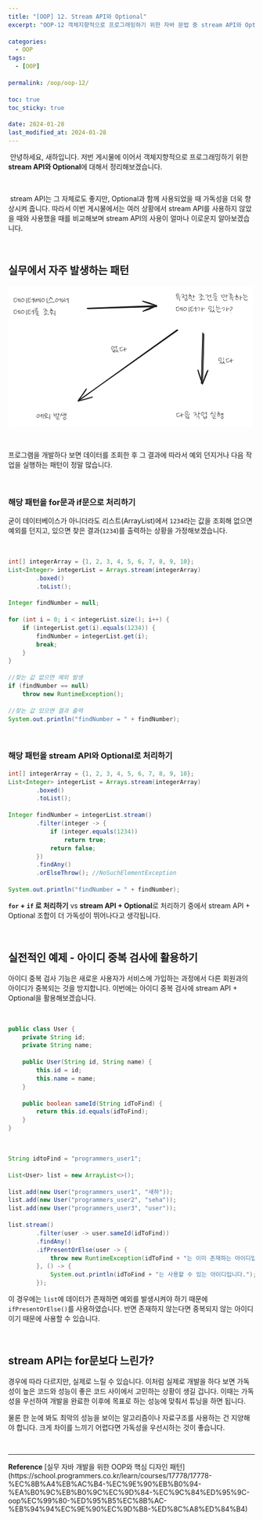 ```yaml
---
title: "[OOP] 12. Stream API와 Optional"
excerpt: "OOP-12 객체지향적으로 프로그래밍하기 위한 자바 문법 중 stream API와 Optional에 대해서 알아본다."

categories:
  - OOP
tags:
  - [OOP]

permalink: /oop/oop-12/

toc: true
toc_sticky: true

date: 2024-01-28
last_modified_at: 2024-01-28
---
```


&nbsp;안녕하세요, 새하입니다. 저번 게시물에 이어서 객체지향적으로 프로그래밍하기 위한 
<b>stream API와 Optional</b>에 대해서 정리해보겠습니다.

<br>

&nbsp;stream API는 그 자체로도 좋지만, Optional과 함께 사용되었을 때 가독성을 더욱 향상시켜 줍니다. 
따라서 이번 게시물에서는 여러 상황에서 stream API를 사용하지 않았을 때와 사용했을 때를 비교해보며 
stream API의 사용이 얼마나 이로운지 알아보겠습니다.  

<br>

## 실무에서 자주 발생하는 패턴

![img.png](/assets/images/posts_img/study-oop/streamAPI_Optional-01.png)

<br>

프로그램을 개발하다 보면 데이터를 조회한 후 그 결과에 따라서 예외 던지거나 다음 작업을 실행하는 패턴이 정말 많습니다.  

<br>

### 해당 패턴을 for문과 if문으로 처리하기

굳이 데이터베이스가 아니더라도 리스트(ArrayList)에서 `1234`라는 값을 조회해 없으면 예외를 던지고,
있으면 찾은 결과(`1234`)를 출력하는 상황을 가정해보겠습니다.  

<br>

```java
int[] integerArray = {1, 2, 3, 4, 5, 6, 7, 8, 9, 10};
List<Integer> integerList = Arrays.stream(integerArray)
        .boxed()
        .toList();

Integer findNumber = null;

for (int i = 0; i < integerList.size(); i++) {
    if (integerList.get(i).equals(1234)) {
        findNumber = integerList.get(i);
        break;
    }
}

//찾는 값 없으면 예외 발생
if (findNumber == null)
    throw new RuntimeException();

//찾는 값 있으면 결과 출력
System.out.println("findNumber = " + findNumber);
```

<br>

### 해당 패턴을 stream API와 Optional로 처리하기

```java
int[] integerArray = {1, 2, 3, 4, 5, 6, 7, 8, 9, 10};
List<Integer> integerList = Arrays.stream(integerArray)
        .boxed()
        .toList();

Integer findNumber = integerList.stream()
        .filter(integer -> {
            if (integer.equals(1234))
                return true;
            return false;
        })
        .findAny()
        .orElseThrow(); //NoSuchElementException

System.out.println("findNumber = " + findNumber);
```

<b>`for` + `if` 로 처리하기</b> vs <b>stream API + Optional</b>로 처리하기 중에서 
stream API + Optional 조합이 더 가독성이 뛰어나다고 생각됩니다.  

<br>

## 실전적인 예제 - 아이디 중복 검사에 활용하기

아이디 중복 검사 기능은 새로운 사용자가 서비스에 가입하는 과정에서 다른 회원과의 아이디가 중복되는 것을 방지합니다. 
이번에는 아이디 중복 검사에 stream API + Optional을 활용해보겠습니다.  

<br>

```java
public class User {
    private String id;
    private String name;
    
    public User(String id, String name) {
        this.id = id;
        this.name = name;
    }
    
    public boolean sameId(String idToFind) {
        return this.id.equals(idToFind);
    }
}
```

<br>

```java
String idtoFind = "programmers_user1";

List<User> list = new ArrayList<>();

list.add(new User("programmers_user1", "새하"));
list.add(new User("programmers_user2", "seha"));
list.add(new User("programmers_user3", "user"));

list.stream()
        .filter(user -> user.sameId(idToFind))
        .findAny()
        .ifPresentOrElse(user -> {
            throw new RuntimeException(idToFind + "는 이미 존재하는 아이디입니다.");
        }, () -> {
            System.out.println(idToFind + "는 사용할 수 있는 아이디입니다.");
        });
```

이 경우에는 `list`에 데이터가 존재하면 예외를 발생시켜야 하기 때문에 `ifPresentOrElse()`를 사용하였습니다. 
반면 존재하지 않는다면 중복되지 않는 아이디이기 때문에 사용할 수 있습니다.  

<br>

## stream API는 for문보다 느린가?

경우에 따라 다르지만, 실제로 느릴 수 있습니다. 이처럼 실제로 개발을 하다 보면 가독성이 높은 코드와 
성능이 좋은 코드 사이에서 고민하는 상황이 생길 겁니다. 
이때는 가독성을 우선하여 개발을 완료한 이후에 목표로 하는 성능에 맞춰서 튜닝을 하면 됩니다.  

물론 한 눈에 봐도 최악의 성능을 보이는 알고리즘이나 자료구조를 사용하는 건 지양해야 합니다. 
크게 차이를 느끼기 어렵다면 가독성을 우선시하는 것이 좋습니다.



<br>

<hr>
<b>Reference</b>  
[실무 자바 개발을 위한 OOP와 핵심 디자인 패턴](https://school.programmers.co.kr/learn/courses/17778/17778-%EC%8B%A4%EB%AC%B4-%EC%9E%90%EB%B0%94-%EA%B0%9C%EB%B0%9C%EC%9D%84-%EC%9C%84%ED%95%9C-oop%EC%99%80-%ED%95%B5%EC%8B%AC-%EB%94%94%EC%9E%90%EC%9D%B8-%ED%8C%A8%ED%84%B4)  
